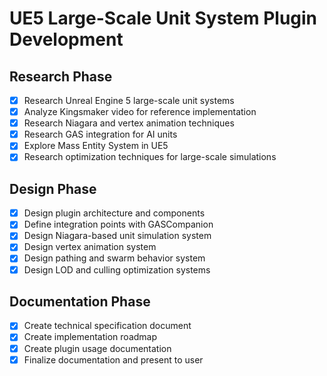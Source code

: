 # UE5 Large-Scale Unit System Plugin Development

## Research Phase
- [x] Research Unreal Engine 5 large-scale unit systems
- [x] Analyze Kingsmaker video for reference implementation
- [x] Research Niagara and vertex animation techniques
- [x] Research GAS integration for AI units
- [x] Explore Mass Entity System in UE5
- [x] Research optimization techniques for large-scale simulations

## Design Phase
- [x] Design plugin architecture and components
- [x] Define integration points with GASCompanion
- [x] Design Niagara-based unit simulation system
- [x] Design vertex animation system
- [x] Design pathing and swarm behavior system
- [x] Design LOD and culling optimization systems

## Documentation Phase
- [x] Create technical specification document
- [x] Create implementation roadmap
- [x] Create plugin usage documentation
- [x] Finalize documentation and present to user
